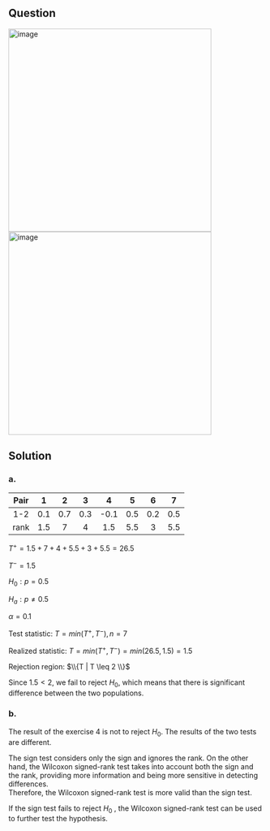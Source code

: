 ## Question

<img width="400" alt="image" src="https://github.com/user-attachments/assets/9f549850-63ed-428e-82d4-4cda21ad4fb3"  />
<img width="400" alt="image" src="https://github.com/user-attachments/assets/e4d973a4-ae14-4cf6-8715-a121dde293ba"  />

## Solution

### a.

|Pair| 1 | 2 | 3 | 4  | 5 | 6 | 7 |
|:--:|:-:|:-:|:-:|:-: |:-:|:-:|:-:|
|1-2 |0.1|0.7|0.3|-0.1|0.5|0.2|0.5|
|rank|1.5| 7 | 4 |1.5 |5.5| 3 |5.5|
  
$T^+ = 1.5 + 7 + 4 + 5.5 + 3 + 5.5 = 26.5$  
  
$T^- = 1.5$  
  
$H_0 : p = 0.5$

$H_a : p \neq 0.5$  
   
$\alpha = 0.1$  
    
Test statistic: $T = min(T^+, T^-) , n=7$  
  
Realized statistic: $T = min(T^+, T^-) = min(26.5,1.5) = 1.5$  
  
Rejection region: $\\{T | T \leq 2 \\}$    
  
Since $1.5 < 2$, we fail to reject $H_0$, which means that there is significant difference between the two populations.

### b.

The result of the exercise 4 is not to reject $H_0$. The results of the two tests are different.  

The sign test considers only the sign and ignores the rank. On the other hand, the Wilcoxon signed-rank test takes into account both the sign and the rank, providing more information and being more sensitive in detecting differences.  
Therefore, the Wilcoxon signed-rank test is more valid than the sign test.  

If the sign test fails to reject $H_0$ , the Wilcoxon signed-rank test can be used to further test the hypothesis.
